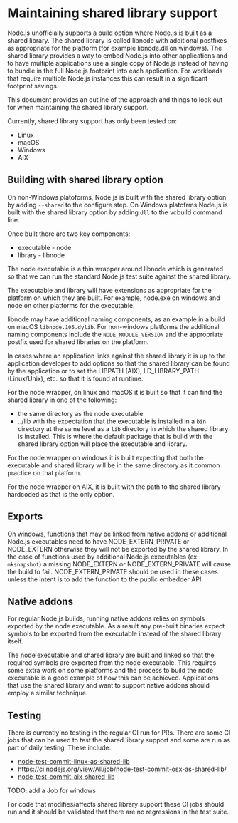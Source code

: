 # Maintaining shared library support

Node.js unofficially supports a build option where Node.js is built as
a shared library. The shared library is called libnode with additional postfixes
as appropriate for the platform (for example libnode.dll on windows).
The shared library provides a way to embed Node.js into other
applications and to have multiple applications use a single copy of
Node.js instead of having to bundle in the full Node.js footprint
into each application. For workloads that require multiple Node.js
instances this can result in a significant footprint savings.

This document provides an outline of the approach and things to look
out for when maintaining the shared library support.

Currently, shared library support has only been tested on:

* Linux
* macOS
* Windows
* AIX

## Building with shared library option

On non-Windows platoforms, Node.js is built with the shared library
option by adding `--shared` to the configure step. On Windows
platofrms Node.js is built with the shared library option by
adding `dll` to the vcbuild command line.

Once built there are two key components:

* executable - node
* library - libnode

The node executable is a thin wrapper around libnode which is
generated so that we can run the standard Node.js test suite
against the shared library.

The executable and library will have extensions as appropriate
for the platform on which they are built. For
example, node.exe on windows and node on other platforms for
the executable.

libnode may have additional naming components, as an example
in a build on macOS `libnode.105.dylib`. For non-windows platforms
the additional naming components include the `NODE_MODULE_VERSION` and
the appropriate postfix used for shared libraries on the platform.

In cases where an application links against the shared
library it is up to the application developer to add options
so that the shared library can be found by the application or
to set the LIBPATH (AIX), LD\_LIBRARY\_PATH (Linux/Unix), etc.
so that it is found at runtime.

For the node wrapper, on linux and macOS it is built
so that it can find the shared library in one of
the following:

* the same directory as the node executable
* ../lib with the expectation that the executable is
  installed in a `bin` directory at the same level
  as a `lib` directory in which the shared library is
  installed. This is where the default package that
  is build with the shared library option will
  place the executable and library.

For the node wrapper on windows it is built expecting
that both the executable and shared library will
be in the same directory as it common practice on
that platform.

For the node wrapper on AIX, it is built with
the path to the shared library hardcoded as that
is the only option.

## Exports

On windows, functions that may be linked from native
addons or additional Node.js executables need to have
NODE\_EXTERN\_PRIVATE or NODE\_EXTERN otherwise they will
not be exported by the shared library. In the case of
functions used by additional Node.js executables
(ex: `mksnapshot`) a missing NODE\_EXTERN or
NODE\_EXTERN\_PRIVATE will cause the build to fail.
NODE\_EXTERN\_PRIVATE should be used in these cases
unless the intent is to add the function to the
public embedder API.

## Native addons

For regular Node.js builds, running native addons relies on symbols
exported by the node executable. As a result any
pre-built binaries expect symbols to be exported from the executable
instead of the shared library itself.

The node executable and shared library are built and linked
so that the required symbols are exported from the node
executable. This requires some extra work on some platforms
and the process to build the node executable is a good example
of how this can be achieved. Applications that use the shared
library and want to support native addons should employ
a similar technique.

## Testing

There is currently no testing in the regular CI run for PRs. There
are some CI jobs that can be used to test the shared library support and
some are run as part of daily testing. These include:

* [node-test-commit-linux-as-shared-lib](https://ci.nodejs.org/view/Node.js%20Daily/job/node-test-commit-linux-as-shared-lib/)
* <https://ci.nodejs.org/view/All/job/node-test-commit-osx-as-shared-lib/>
* [node-test-commit-aix-shared-lib](https://ci.nodejs.org/view/Node.js%20Daily/job/node-test-commit-aix-shared-lib/)

TODO: add a Job for windows

For code that modifies/affects shared library support these CI jobs should
run and it should be validated that there are no regressions in
the test suite.
